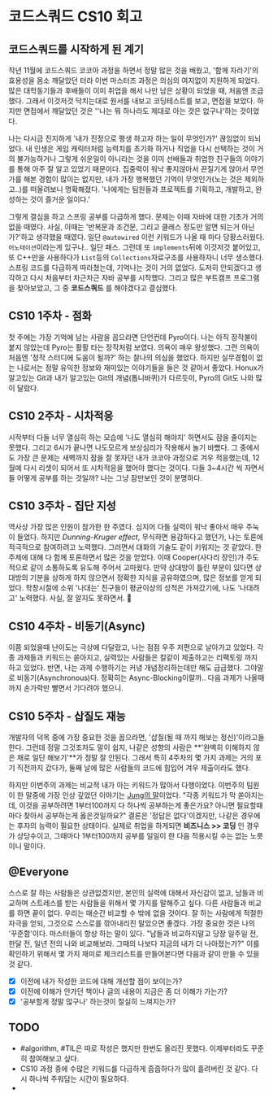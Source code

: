 # 코드스쿼드 CS10 회고

## 코드스쿼드를 시작하게 된 계기

작년 11월에 코드스쿼드 코코아 과정을 하면서 정말 많은 것을 배웠고, '함께 자라기'의 효용성을 몸소 깨달았던 터라 이번 마스터즈 과정은 의심의 여지없이 지원하게 되었다. 많은 대학동기들과 후배들이 이미 취업을 해서 나만 남은 상황이 되었을 때, 처음엔 조급했다. 그래서 이것저것 닥치는대로 원서를 내보고 코딩테스트를 보고, 면접을 보았다. 하지만 면접에서 깨달았던 것은 ''나는 뭐 하나라도 제대로 아는 것은 없구나'하는 것이었다.

나는 다시금 진지하게 '내가 진정으로 평생 하고자 하는 일이 무엇인가?' 끊임없이 되뇌었다. 내 인생은 게임 캐릭터처럼 능력치를 초기화 하거나 직업을 다시 선택하는 것이 거의 불가능하거나 그렇게 쉬운일이 아니라는 것을 이미 선배들과 취업한 친구들의 이야기를 통해 아주 잘 알고 있었기 때문이다. 집중력이 워낙 좋지않아서 끈질기게 앉아서 무언가를 해본 경험이 많이는 없지만, 내가 가장 행복했던 기억이 무엇인가(노는 것은 제외하고..)를 떠올려보니 명확해졌다. '나에게는 팀원들과 프로젝트를 기획하고, 개발하고, 완성하는 것이 즐거운 일이다.'

그렇게 결심을 하고 스프링 공부를 다급하게 했다. 문제는 이때 자바에 대한 기초가 거의 없을 때였다. 사실, 이때는 '반복문과 조건문, 그리고 클래스 정도만 알면 되는거 아닌가?'하고 생각했을 때였다. 일단 `@autowired` 이런 키워드가 나올 때 마다 당황스러웠다. `어노테이션`이라는게 있구나.. 일단 패스. 그런데 또 `implements`뒤에 이것저것 붙어있고, 또 C++만을 사용하다가 `List`등의 `Collections`자료구조를 사용하자니 너무 생소했다. 스프링 코드를 다급하게 따라쳤는데, 기억나는 것이 거의 없었다. 도저히 안되겠다고 생각하고 다시 처음부터 차근차근 자바 공부를 시작했다. 그리고 많은 부트캠프 프로그램을 찾아보았고, 그 중 **코드스쿼드** 를 해야겠다고 결심했다.

## CS10 1주차 - 점화

첫 주에는 가장 기억에 남는 사람을 꼽으라면 단언컨데 Pyro이다. 나는 아직 장작불이 붙지 않았는데 Pyro는 활활 타는 장작처럼 보였다. 의욕이 매우 왕성했다. 그런 의욕이 처음엔 '정작 스터디에 도움이 될까?' 하는 찰나의 의심을 했었다. 하지만 실무경험이 없는 나로서는 정말 유익한 정보와 재미있는 이야기들을 들은 것 같아서 좋았다. Honux가 알고있는 Git과 내가 알고있는 Git의 개념(톱니바퀴)가 다르듯이, Pyro의 Git도 나와 많이 달랐다.

## CS10 2주차 - 시차적응

시작부터 다들 너무 열심히 하는 모습에 '나도 열심히 해야지' 하면서도 잠을 줄이지는 못했다.  그리고 6시가 끝나면 나도모르게 보상심리가 작용해서 놀기 바빴다. 그 중에서도 가장 큰 문제는 새벽까지 잠을 잘 못자던 내가 코코아 과정으로 겨우 적응했는데, 12월에 다시 리셋이 되어서 또 시차적응을 했어야 했다는 것이다. 다들 3~4시간 씩 자면서들 어떻게 공부를 하는 것일까? 나는 그냥 잠만보인 것이 분명하다.

## CS10 3주차 - 집단 지성

역사상 가장 많은 인원이 참가한 한 주였다. 심지어 다들 실력이 워낙 좋아서 매우 주눅이 들었다. 하지만 _Dunning-Kruger effect_, 무식하면 용감하다고 했던가, 나는 토론에 적극적으로 참여하려고 노력했다. 그러면서 대화의 기술도 같이 키워지는 것 같았다. 한 주제에 대해 다 함께 토론하면서 많은 것을 얻었다. 이때 Cooper(사다리 장인)가 주도적으로 같이 소통하도록 유도해 주어서 고마웠다. 만약 상대방이 틀린 부분이 있다면 상대방의 기분을 상하게 하지 않으면서 정확한 지식을 공유하였으며, 많은 정보를 얻게 되었다. 학창시절에 소위 '나대는' 친구들이 평균이상의 성적은 가져갔기에, 나도 '나대려고' 노력했다. 사실, 잘 알지도 못하면서. 🥲

## CS10 4주차 - 비동기(Async)

이쯤 되었을때 난이도는 극상에 다달랐고, 나는 점점 우주 저편으로 날아가고 있었다. 각종 과제들과 키워드는 쏟아지고, 실력있는 사람들은 칼같이 제출하고는 리팩토링 까지 하고 있었다. 반면, 나는 과제 수행하기는 커녕 개념정리하는데만 해도 급급했다. 그야말로 비동기(Asynchronous)다. 정확히는 Async-Blocking이랄까.. 다음 과제가 나올때 까지 손가락만 빨면서 기다려야 했으니.

## CS10 5주차 - 삽질도 재능

개발자의 덕목 중에 가장 중요한 것을 꼽으라면, '삽질(될 때 까지 해보는 정신)'이라고들 한다. 그런데 정말 그것조차도 말이 쉽지, 나같은 성향의 사람은 **'완벽히 이해하지 않은 채로 일단 해보기'**가 정말 잘 안된다. 그래서 특히 4주차의 몇 가지 과제는 거의 포기 직전까지 갔다가, 둘째 날에 많은 사람들의 코드에 힘입어 겨우 제출이라도 했다.

하지만 이번주의 과제는 비교적 내가 아는 키워드가 많아서 다행이었다. 이번주의 팀원이 한 말중에 가장 인상 깊었던 이야기는 [Jung의 말]()이었다. "각종 키워드가 막 쏟아지는데, 이것을 공부하려면 1부터100까지 다 하나씩 공부하는게 좋은가요? 아니면 필요할때마다 찾아서 공부하는게 옳은것일까요?" 결론은 '정답은 없다'이겠지만, 나같은 경우에는 후자의 능력이 필요한 상태이다. 실제로 취업을 하게되면 **비즈니스 >> 코딩** 인 경우가 상당수이고, 그때마다 1부터100까지 공부를 일일이 한 다음 적용시킬 수는 없는 노릇이니 말이다.

## @Everyone

스스로 잘 하는 사람들은 상관없겠지만, 본인의 실력에 대해서 자신감이 없고, 남들과 비교하며 스트레스를 받는 사람들을 위해서 몇 가지를 말해주고 싶다. 다른 사람들과 비교를 하면 끝이 없다. 우리는 매순간 비교할 수 밖에 없을 것이다. 잘 하는 사람에게 적절한 자극을 얻되, 그것으로 스스로를 깎아내리진 말았으면 좋겠다. 가장 중요한 것은 나의 '꾸준함'이다. 마스터들이 항상 하는 말이 있다. "남들과 비교하지말고 당장 일주일 전, 한달 전, 일년 전의 나와 비교해보라. 그때의 나보다 지금의 내가 더 나아졌는가?" 이를 확인하기 위해서 몇 가지 재미로 체크리스트를 만들어본다면 다음과 같이 만들 수 있을 것 같다.

- [x] 이전에 내가 작성한 코드에 대해 개선할 점이 보이는가?
- [x] 이전에 이해가 안가던 책이나 글의 내용이 지금은 좀 더 이해가 가는가?
- [x] '공부할게 정말 많구나' 하는것이 절실히 느껴지는가?

## TODO

- #algorithm, #TIL은 따로 작성은 했지만 한번도 올리진 못했다. 이제부터라도 꾸준히 참여해보고 싶다.
- CS10 과정 중에 수많은 키워드를 다급하게 줍줍하다가 많이 흘려버린 것 같다. 다시 하나씩 주워담는 시간이 필요하다.
- 

## 

